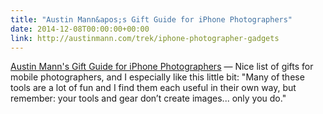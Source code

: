 ```yaml
---
title: "Austin Mann&apos;s Gift Guide for iPhone Photographers"
date: 2014-12-08T00:00:00+00:00
link: http://austinmann.com/trek/iphone-photographer-gadgets
---
```

[Austin Mann&apos;s Gift Guide for iPhone Photographers](http://austinmann.com/trek/iphone-photographer-gadgets) &mdash; 
 Nice list of gifts for mobile photographers, and I especially like this little bit: "Many of these tools are a lot of fun and I find them each useful in their own way, but remember: your tools and gear don’t create images... only you do."
